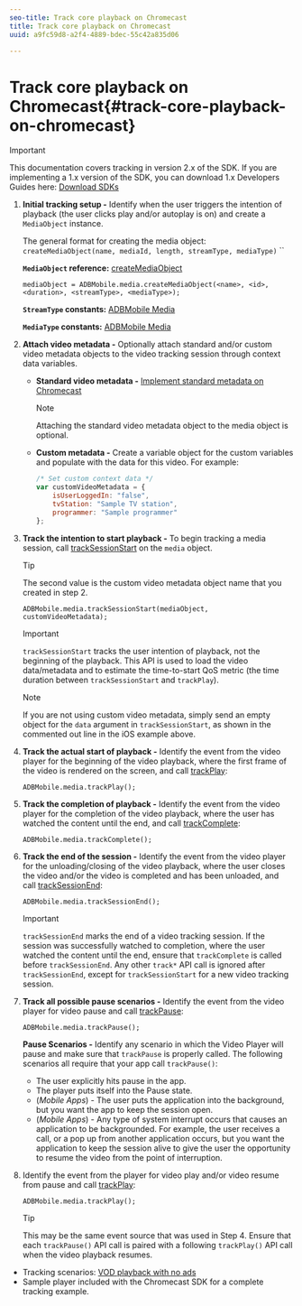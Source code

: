 ```yaml
---
seo-title: Track core playback on Chromecast
title: Track core playback on Chromecast
uuid: a9fc59d8-a2f4-4889-bdec-55c42a835d06

---
```


# Track core playback on Chromecast{#track-core-playback-on-chromecast}

>[!IMPORTANT]
>
>This documentation covers tracking in version 2.x of the SDK. If you are implementing a 1.x version of the SDK, you can download 1.x Developers Guides here: [Download SDKs](../../../sdk-implement/download-sdks.md)

1. **Initial tracking setup -** Identify when the user triggers the intention of playback (the user clicks play and/or autoplay is on) and create a `MediaObject` instance.

   The general format for creating the media object: `createMediaObject(name, mediaId, length, streamType, mediaType)` ``

   **`MediaObject` reference:** [createMediaObject](https://adobe-marketing-cloud.github.io/media-sdks/reference/chromecast/ADBMobile.media.html#.createMediaObject) 

   ```
   mediaObject = ADBMobile.media.createMediaObject(<name>, <id>, <duration>, <streamType>, <mediaType>); 
   ```

   **`StreamType` constants:** [ADBMobile Media](https://adobe-marketing-cloud.github.io/media-sdks/reference/chromecast/ADBMobile.media.html#.StreamType)

   **`MediaType` constants:** [ADBMobile Media](https://adobe-marketing-cloud.github.io/media-sdks/reference/chromecast/ADBMobile.media.html#.MediaType)

1. **Attach video metadata -** Optionally attach standard and/or custom video metadata objects to the video tracking session through context data variables.

    * **Standard video metadata -** [Implement standard metadata on Chromecast](../../../sdk-implement/track-av-playback/impl-std-metadata/impl-std-metadata-chromecast.md)     
    
      >[!NOTE]
      >
      >Attaching the standard video metadata object to the media object is optional.

    * **Custom metadata -** Create a variable object for the custom variables and populate with the data for this video. For example:

      ```js    
      /* Set custom context data */ 
      var customVideoMetadata = { 
          isUserLoggedIn: "false", 
          tvStation: "Sample TV station", 
          programmer: "Sample programmer" 
      };
      ```

1. **Track the intention to start playback -** To begin tracking a media session, call [trackSessionStart](https://adobe-marketing-cloud.github.io/media-sdks/reference/chromecast/ADBMobile.media.html#.trackSessionStart) on the `media` object. 

   >[!TIP]
   >
   >The second value is the custom video metadata object name that you created in step 2.

   ```
   ADBMobile.media.trackSessionStart(mediaObject, customVideoMetadata);
   ```

   >[!IMPORTANT]
   >
   >`trackSessionStart` tracks the user intention of playback, not the beginning of the playback. This API is used to load the video data/metadata and to estimate the time-to-start QoS metric (the time duration between `trackSessionStart` and `trackPlay`).

   >[!NOTE]
   >
   >If you are not using custom video metadata, simply send an empty object for the `data` argument in `trackSessionStart`, as shown in the commented out line in the iOS example above.

1. **Track the actual start of playback -** Identify the event from the video player for the beginning of the video playback, where the first frame of the video is rendered on the screen, and call [trackPlay](https://adobe-marketing-cloud.github.io/media-sdks/reference/chromecast/ADBMobile.media.html#.trackPlay):

   ```
   ADBMobile.media.trackPlay();
   ```

1. **Track the completion of playback -** Identify the event from the video player for the completion of the video playback, where the user has watched the content until the end, and call [trackComplete](https://adobe-marketing-cloud.github.io/media-sdks/reference/chromecast/ADBMobile.media.html#.trackComplete): 

   ```
   ADBMobile.media.trackComplete();
   ```

1. **Track the end of the session -** Identify the event from the video player for the unloading/closing of the video playback, where the user closes the video and/or the video is completed and has been unloaded, and call [trackSessionEnd](https://adobe-marketing-cloud.github.io/media-sdks/reference/chromecast/ADBMobile.media.html#.trackSessionEnd): 

   ```
   ADBMobile.media.trackSessionEnd();
   ```

   >[!IMPORTANT]
   >
   >`trackSessionEnd` marks the end of a video tracking session. If the session was successfully watched to completion, where the user watched the content until the end, ensure that `trackComplete` is called before `trackSessionEnd`. Any other `track*` API call is ignored after `trackSessionEnd`, except for `trackSessionStart` for a new video tracking session.

1. **Track all possible pause scenarios -** Identify the event from the video player for video pause and call [trackPause](https://adobe-marketing-cloud.github.io/media-sdks/reference/chromecast/ADBMobile.media.html#.trackPause): 

   ```
   ADBMobile.media.trackPause();
   ```

   **Pause Scenarios -** Identify any scenario in which the Video Player will pause and make sure that `trackPause` is properly called. The following scenarios all require that your app call `trackPause()`:

    * The user explicitly hits pause in the app.
    * The player puts itself into the Pause state.
    * (*Mobile Apps*) - The user puts the application into the background, but you want the app to keep the session open.
    * (*Mobile Apps*) - Any type of system interrupt occurs that causes an application to be backgrounded. For example, the user receives a call, or a pop up from another application occurs, but you want the application to keep the session alive to give the user the opportunity to resume the video from the point of interruption.

1. Identify the event from the player for video play and/or video resume from pause and call [trackPlay](https://adobe-marketing-cloud.github.io/media-sdks/reference/chromecast/ADBMobile.media.html#.trackComplete): 

   ```
   ADBMobile.media.trackPlay();
   ```

   >[!TIP]
   >
   >This may be the same event source that was used in Step 4. Ensure that each `trackPause()` API call is paired with a following `trackPlay()` API call when the video playback resumes.

* Tracking scenarios: [VOD playback with no ads](../../../sdk-implement/tracking-scenarios/vod-no-intrs-details.md)
* Sample player included with the Chromecast SDK for a complete tracking example.

